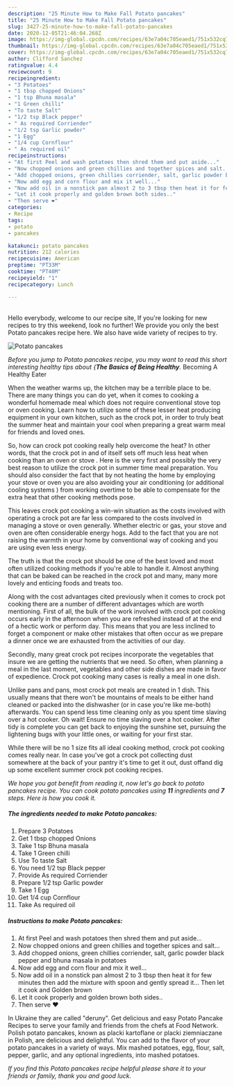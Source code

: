 ```yaml
---
description: "25 Minute How to Make Fall Potato pancakes"
title: "25 Minute How to Make Fall Potato pancakes"
slug: 3427-25-minute-how-to-make-fall-potato-pancakes
date: 2020-12-05T21:46:04.268Z
image: https://img-global.cpcdn.com/recipes/63e7a04c705eaed1/751x532cq70/potato-pancakes-recipe-main-photo.jpg
thumbnail: https://img-global.cpcdn.com/recipes/63e7a04c705eaed1/751x532cq70/potato-pancakes-recipe-main-photo.jpg
cover: https://img-global.cpcdn.com/recipes/63e7a04c705eaed1/751x532cq70/potato-pancakes-recipe-main-photo.jpg
author: Clifford Sanchez
ratingvalue: 4.4
reviewcount: 9
recipeingredient:
- "3 Potatoes"
- "1 tbsp chopped Onions"
- "1 tsp Bhuna masala"
- "1 Green chilli"
- "To taste Salt"
- "1/2 tsp Black pepper"
- " As required Corriender"
- "1/2 tsp Garlic powder"
- "1 Egg"
- "1/4 cup Cornflour"
- " As required oil"
recipeinstructions:
- "At first Peel and wash potatoes then shred them and put aside..."
- "Now chopped onions and green chillies and together spices and salt..."
- "Add chopped onions, green chillies corriender, salt, garlic powder black pepper and bhuna masala in potatoes"
- "Now add egg and corn flour and mix it well..."
- "Now add oil in a nonstick pan almost 2 to 3 tbsp then heat it for few minutes then add the mixture with spoon and gently spread it... Then let it cook and Golden brown"
- "Let it cook properly and golden brown both sides.."
- "Then serve ❤"
categories:
- Recipe
tags:
- potato
- pancakes

katakunci: potato pancakes 
nutrition: 212 calories
recipecuisine: American
preptime: "PT33M"
cooktime: "PT40M"
recipeyield: "1"
recipecategory: Lunch

---
```

<br>
Hello everybody, welcome to our recipe site, If you're looking for new recipes to try this weekend, look no further! We provide you only the best Potato pancakes recipe here. We also have wide variety of recipes to try.
<br>


![Potato pancakes](https://img-global.cpcdn.com/recipes/63e7a04c705eaed1/751x532cq70/potato-pancakes-recipe-main-photo.jpg)

<i>Before you jump to Potato pancakes recipe, you may want to read this short interesting healthy tips about {<strong>The Basics of Being Healthy</strong>.</i>
Becoming A Healthy Eater


When the weather warms up, the kitchen may be a terrible place to be. There are many things you can do yet, when it comes to cooking a wonderful homemade meal which does not require conventional stove top or oven cooking. Learn how to utilize some of these lesser heat producing equipment in your own kitchen, such as the crock pot, in order to truly beat the summer heat and maintain your cool when preparing a great warm meal for friends and loved ones.

So, how can crock pot cooking really help overcome the heat? In other words, that the crock pot in and of itself sets off much less heat when cooking than an oven or stove . Here is the very first and possibly the very best reason to utilize the crock pot in summer time meal preparation. You should also consider the fact that by not heating the home by employing your stove or oven you are also avoiding your air conditioning (or additional cooling systems ) from working overtime to be able to compensate for the extra heat that other cooking methods pose.

This leaves crock pot cooking a win-win situation as the costs involved with operating a crock pot are far less compared to the costs involved in managing a stove or oven generally. Whether electric or gas, your stove and oven are often considerable energy hogs. Add to the fact that you are not raising the warmth in your home by conventional way of cooking and you are using even less energy.

 The truth is that the crock pot should be one of the best loved and most often utilized cooking methods if you're able to handle it.  Almost anything that can be baked can be reached in the crock pot and many, many more lovely and enticing foods and treats too.



Along with the cost advantages cited previously when it comes to crock pot cooking there are a number of different advantages which are worth mentioning. First of all, the bulk of the work involved with crock pot cooking occurs early in the afternoon when you are refreshed instead of at the end of a hectic work or perform day. This means that you are less inclined to forget a component or make other mistakes that often occur as we prepare a dinner once we are exhausted from the activities of our day.

Secondly, many great crock pot recipes incorporate the vegetables that insure we are getting the nutrients that we need. So often, when planning a meal in the last moment, vegetables and other side dishes are made in favor of expedience. Crock pot cooking many cases is really a meal in one dish.

 Unlike pans and pans, most crock pot meals are created in 1 dish. This usually means that there won't be mountains of meals to be either hand cleaned or packed into the dishwasher (or in case you're like me-both) afterwards. You can spend less time cleaning only as you spent time slaving over a hot cooker. Oh wait! Ensure no time slaving over a hot cooker. After tidy is complete you can get back to enjoying the sunshine set, pursuing the lightening bugs with your little ones, or waiting for your first star.

While there will be no 1 size fits all ideal cooking method, crock pot cooking comes really near. In case you've got a crock pot collecting dust somewhere at the back of your pantry it's time to get it out, dust offand dig up some excellent summer crock pot cooking recipes.


<i>We hope you got benefit from reading it, now let's go back to potato pancakes recipe. You can cook potato pancakes using <strong>11</strong> ingredients and <strong>7</strong> steps. Here is how you cook it.
</i>

##### The ingredients needed to make Potato pancakes:

1. Prepare 3 Potatoes
1. Get 1 tbsp chopped Onions
1. Take 1 tsp Bhuna masala
1. Take 1 Green chilli
1. Use To taste Salt
1. You need 1/2 tsp Black pepper
1. Provide  As required Corriender
1. Prepare 1/2 tsp Garlic powder
1. Take 1 Egg
1. Get 1/4 cup Cornflour
1. Take  As required oil


##### Instructions to make Potato pancakes:

1. At first Peel and wash potatoes then shred them and put aside...
1. Now chopped onions and green chillies and together spices and salt...
1. Add chopped onions, green chillies corriender, salt, garlic powder black pepper and bhuna masala in potatoes
1. Now add egg and corn flour and mix it well...
1. Now add oil in a nonstick pan almost 2 to 3 tbsp then heat it for few minutes then add the mixture with spoon and gently spread it... Then let it cook and Golden brown
1. Let it cook properly and golden brown both sides..
1. Then serve ❤


In Ukraine they are called &#34;deruny&#34;. Get delicious and easy Potato Pancake Recipes to serve your family and friends from the chefs at Food Network. Polish potato pancakes, known as placki kartoflane or placki ziemniaczane in Polish, are delicious and delightful. You can add to the flavor of your potato pancakes in a variety of ways. Mix mashed potatoes, egg, flour, salt, pepper, garlic, and any optional ingredients, into mashed potatoes. 

<i>If you find this Potato pancakes recipe helpful please share it to your friends or family, thank you and good luck.</i>
